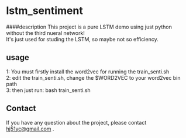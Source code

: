 # lstm_sentiment
####description
This project is a pure LSTM demo using just python without the third nueral network! <br>
It's just used for studing the LSTM, so maybe not so efficiency.<br>

usage
--------
1: You must firstly install the word2vec for running the train_senti.sh <br>
2: edit the train_senti.sh, change the $WORD2VEC to your word2vec bin path <br>
3: then just run: bash train_senti.sh <br>

Contact
-------
If you have any question about the project, please contact hj51yc@gmail.com .<br>




